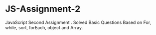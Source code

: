 # JS-Assignment-2
JavaScript Second Assignment . Solved Basic Questions Based on For, while, sort, forEach, object and Array.
